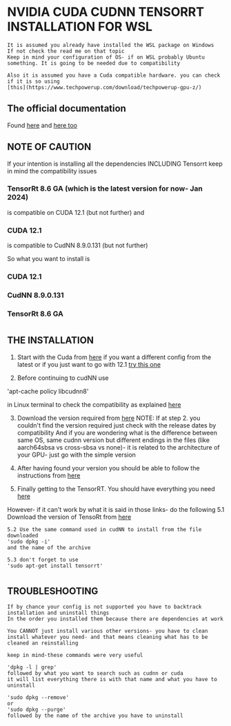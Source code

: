 # NVIDIA CUDA CUDNN TENSORRT INSTALLATION FOR WSL

    It is assumed you already have installed the WSL package on Windows
    If not check the read me on that topic
    Keep in mind your configuration of OS- if on WSL probably Ubuntu something. It is going to be needed due to compatibility

    Also it is assumed you have a Cuda compatible hardware. you can check if it is so using
    [this](https://www.techpowerup.com/download/techpowerup-gpu-z/)

## The official documentation
 Found [here](https://docs.nvidia.com/cuda/wsl-user-guide/index.html) 
 and [here too](https://docs.nvidia.com/cuda/wsl-user-guide/index.html?highlight=cudnn%20on%20wsl2#getting-started-with-cuda-on-wsl-2)

## NOTE OF CAUTION
If your intention is installing all the dependencies INCLUDING Tensorrt keep in mind the compatibility issues

### TensorRt 8.6 GA (which is the latest version for now- Jan 2024)
is compatible on CUDA 12.1 (but not further)
and
### CUDA 12.1 
is compatible to CudNN 8.9.0.131 (but not further) 

So what you want to install is 
### CUDA 12.1
### CudNN 8.9.0.131
### TensorRt 8.6 GA

#
## THE INSTALLATION

1. Start with the Cuda from [here](https://developer.nvidia.com/cuda-toolkit-archive) if you want a different config from the latest 
or if you just want to go with 12.1 [try this one](https://developer.nvidia.com/cuda-12-1-1-download-archive?target_os=Linux&target_arch=x86_64&Distribution=WSL-Ubuntu&target_version=2.0&target_type=deb_local)

2. Before continuing to cudNN use 

'apt-cache policy libcudnn8'

in Linux terminal to check the compatibility as explained [here](https://forums.developer.nvidia.com/t/e-version-8-3-1-22-1-cuda10-2-for-libcudnn8-was-not-found/200801/23)

3. Download the version required from [here](https://developer.nvidia.com/rdp/cudnn-archive)
NOTE:
If at step 2. you couldn't find the version required just check with the release dates by compatibility
And if you are wondering what is the difference between same OS, same cudnn version but different endings in the files (like aarch64sbsa vs cross-sbsa vs none)- it is related to the architecture of your GPU- just go with the simple version

4. After having found your version you should be able to follow the instructions from [here](https://docs.nvidia.com/deeplearning/cudnn/install-guide/index.html)

5. Finally getting to the TensorRT. You should have everything you need [here](https://docs.nvidia.com/deeplearning/tensorrt/install-guide/index.html#gettingstarted) 

However- if it can't work by what it is said in those links- do the following
    5.1 Download the version of TensoRt from [here](https://developer.nvidia.com/nvidia-tensorrt-8x-download) 
    
    5.2 Use the same command used in cudNN to install from the file downloaded
    'sudo dpkg -i'  
    and the name of the archive
    
    5.3 don't forget to use
    'sudo apt-get install tensorrt'

#
## TROUBLESHOOTING

    If by chance your config is not supported you have to backtrack installation and uninstall things
    In the order you installed them because there are dependencies at work

    You CANNOT just install various other versions- you have to clean install whatever you need- and that means cleaning what has to be cleaned an reinstalling

    keep in mind-these commands were very useful

    'dpkg -l | grep' 
    followed by what you want to search such as cudnn or cuda
    it will list everything there is with that name and what you have to uninstall

    'sudo dpkg --remove'
    or
    'sudo dpkg --purge'
    followed by the name of the archive you have to uninstall